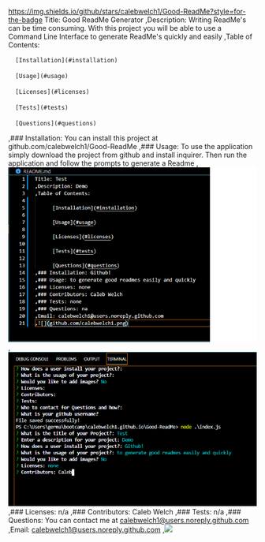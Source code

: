 https://img.shields.io/github/stars/calebwelch1/Good-ReadMe?style=for-the-badge
Title: Good ReadMe Generator
,Description: Writing ReadMe's can be time consuming. With this project you will be able to use a Command Line Interface to generate ReadMe's quickly and easily
,Table of Contents: 

      [Installation](#installation)

      [Usage](#usage)

      [Licenses](#licenses)

      [Tests](#tests)

      [Questions](#questions)
,### Installation: You can install this project at github.com/calebwelch1/Good-ReadMe
,### Usage: To use the application simply download the project from github and install inquirer. Then run the application and follow the prompts to generate a Readme
,![]( assets/readmegen1.png),![](assets/readmegen.png),### Licenses: n/a
,### Contributors: Caleb Welch
,### Tests: n/a
,### Questions: You can contact me at calebwelch1@users.noreply.github.com
,Email: calebwelch1@users.noreply.github.com
,![](github.com/calebwelch1.png)
